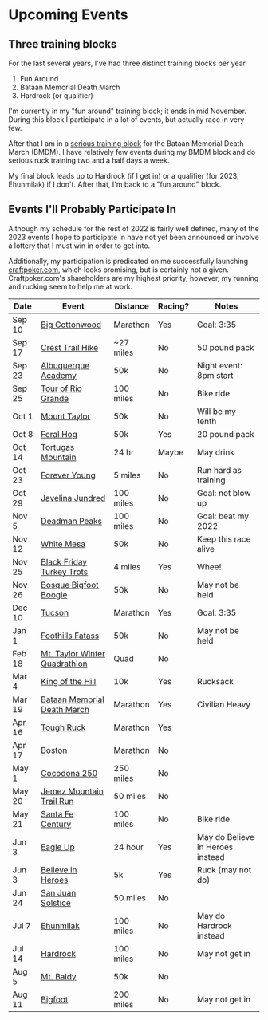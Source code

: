 # Upcoming Events

## Three training blocks

For the last several years, I've had three distinct training blocks
per year.

1. Fun Around
2. Bataan Memorial Death March
3. Hardrock (or qualifier)

I'm currently in my "fun around" training block; it ends in mid
November.  During this block I participate in a lot of events, but
actually race in very few.

After that I am in a [serious training
block](https://github.com/ctm/Bataan-Memorial-Death-March) for the
Bataan Memorial Death March (BMDM).  I have relatively few events
during my BMDM block and do serious ruck training two and a half days
a week.

My final block leads up to Hardrock (if I get in) or a qualifier (for
2023, Ehunmilak) if I don't.  After that, I'm back to a "fun around"
block.

## Events I'll Probably Participate In

Although my schedule for the rest of 2022 is fairly well defined, many
of the 2023 events I hope to participate in have not yet been
announced or involve a lottery that I must win in order to get into.

Additionally, my participation is predicated on me successfully
launching [craftpoker.com](https://craftpoker.com), which looks
promising, but is certainly not a given.  Craftpoker.com's
shareholders are my highest priority, however, my running and rucking
seem to help me at work.


|Date|Event|Distance|Racing?|Notes|
|----|-----|--------|-------|-----|
|Sep 10|[Big Cottonwood](https://www.runrevel.com/bcm)|Marathon|Yes|Goal: 3:35|
|Sep 17|[Crest Trail Hike](https://members.teamrwb.org/events/51648)|~27 miles|No|50 pound pack|
|Sep 23|[Albuquerque Academy](https://newmexicofa50k.wordpress.com/aa50k/)|50k|No|Night event: 8pm start|
|Sep 25|[Tour of Rio Grande](https://www.torgbc.com/)|100 miles|No|Bike ride|
|Oct 1|[Mount Taylor](http://www.mttaylor50k.com/)|50k|No|Will be my tenth|
|Oct 8|[Feral Hog](http://www.feraladventures.com/challenges/feral-hog-50k/)|50k|Yes|20 pound pack|
|Oct 14|[Tortugas Mountain](https://ultrasignup.com/register.aspx?did=93468)|24 hr|Maybe|May drink|
|Oct 23|[Forever Young](https://www.abqroadrunners.com/forever-young-run.html)|5 miles|No|Run hard as training|
|Oct 29|[Javelina Jundred](https://aravaiparunning.com/network/javelinajundred/)|100 miles|No|Goal: not blow up|
|Nov 5|[Deadman Peaks](https://deadmanpeaks.com/)|100 miles|No|Goal: beat my 2022|
|Nov 12|[White Mesa](https://newmexicofa50k.wordpress.com/white_mesa_50k/)|50k|No|Keep this race alive|
|Nov 25|[Black Friday Turkey Trots](https://www.facebook.com/Burque-Brewery-Tour-563485270788124/)|4 miles|Yes|Whee!|
|Nov 26|[Bosque Bigfoot Boogie](https://www.racenm.com/)|50k|No|May not be held|
|Dec 10|[Tucson](https://www.tucsonmarathon.com/)|Marathon|Yes|Goal: 3:35|
|Jan 1|[Foothills Fatass](https://newmexicofa50k.wordpress.com/foothills-50k/)|50k|No|May not be held|
|Feb 18|[Mt. Taylor Winter Quadrathlon](http://www.mttaylorquad.org/)|Quad|No||
|Mar 4|[King of the Hill](https://www.loslunasnm.gov/721/King-of-the-Hill)|10k|Yes|Rucksack|
|Mar 19|[Bataan Memorial Death March](https://bataanmarch.com/register/civilian-individual/)|Marathon|Yes|Civilian Heavy|
|Apr 16|[Tough Ruck](https://www.toughruck.org/)|Marathon|Yes||
|Apr 17|[Boston](https://www.baa.org/races/boston-marathon)|Marathon|No||
|May 1|[Cocodona 250](https://cocodona.com/)|250 miles|No||
|May 20|[Jemez Mountain Trail Run](https://www.jemezmountaintrailruns.org/)|50 miles|No||
|May 21|[Santa Fe Century](https://www.santafecentury.com/)|100 miles|No|Bike ride|
|Jun 3|[Eagle Up](https://urultra.com/races/eagle-up-ultra/)|24 hour|Yes|May do Believe in Heroes instead|
|Jun 3|[Believe in Heroes](https://loslunasvet.com/)|5k|Yes|Ruck (may not do)|
|Jun 24|[San Juan Solstice](https://www.sjs50.com/)|50 miles|No||
|Jul 7|[Ehunmilak](https://www.ehunmilak.com/en/ehunmilak-ultra-trail/)|100 miles|No|May do Hardrock instead|
|Jul 14|[Hardrock](https://www.hardrock100.com/)|100 miles|No|May not get in|
|Aug 5|[Mt. Baldy](https://newmexicofa50k.wordpress.com/baldy_50k/)|50k|No||
|Aug 11|[Bigfoot](https://www.destinationtrailrun.com/bigfoot)|200 miles|No|May not get in|



